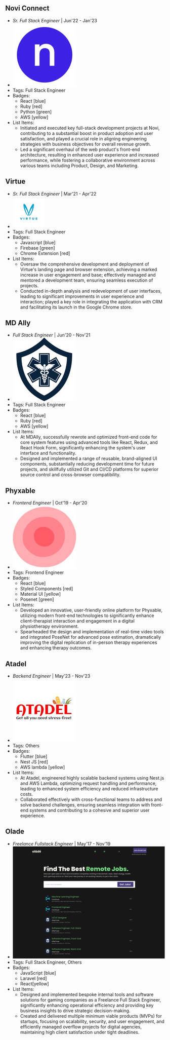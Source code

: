 ## Novi Connect
- *Sr. Full Stack Engineer* | Jun'22 - Jan'23
- ![logo512](../assets/noviconnect_logo.jpeg)
- Tags: Full Stack Engineer
- Badges:
  - React [blue] 
  - Ruby [red]
  - Python [green]
  - AWS [yellow]
- List Items:
  - Initiated and executed key full-stack development projects at Novi, contributing to a substantial boost in product adoption and user satisfaction, and played a crucial role in aligning engineering strategies with business objectives for overall revenue growth.
  - Led a significant overhaul of the web product's front-end architecture, resulting in enhanced user experience and increased performance, while fostering a collaborative environment across various teams including Product, Design, and Marketing.

## Virtue
- *Sr. Full Stack Engineer* | Mar'21 - Apr'22
- ![logo512](../assets/virtue_change_logo.jpeg)
- Tags: Full Stack Engineer
- Badges:
  - Javascript [blue]
  - Firebase [green] 
  - Chrome Extension [red]
- List Items:
  - Oversaw the comprehensive development and deployment of Virtue's landing page and browser extension, achieving a marked increase in user engagement and base; effectively managed and mentored a development team, ensuring seamless execution of projects.
  - Conducted in-depth analysis and redevelopment of user interfaces, leading to significant improvements in user experience and interaction; played a key role in integrating the application with CRM and facilitating its launch in the Google Chrome store.

## MD Ally
- *Full Stack Engineer* | Jun'20 - Nov'21
- ![logo512](../assets/mdally_logo.jpeg)
- Tags: Full Stack Engineer
- Badges:
  - React [blue] 
  - Ruby [red]
  - AWS [yellow]
- List Items:
  - At MDAlly, successfully rewrote and optimized front-end code for core system features using advanced tools like React, Redux, and React Hook Form, significantly enhancing the system's user interface and functionality.
  - Designed and implemented a range of reusable, brand-aligned UI components, substantially reducing development time for future projects, and skillfully utilized Git and CI/CD platforms for superior source control and cross-browser compatibility.

## Phyxable
- *Frontend Engineer* | Oct'19 - Apr'20
- ![logo512](../assets/phyxable_logo.jpeg)
- Tags: Frontend Engineer
- Badges:
  - React [blue] 
  - Styled Components [red]
  - Material UI [yellow]
  - Posenet [green]
- List Items:
  - Developed an innovative, user-friendly online platform for Phyxable, utilizing modern front-end technologies to significantly enhance client-therapist interaction and engagement in a digital physiotherapy environment.
  - Spearheaded the design and implementation of real-time video tools and integrated PoseNet for advanced pose estimation, dramatically improving the digital replication of in-person therapy experiences and enhancing therapy outcomes.

## Atadel
- *Backend Engineer* | May'23 - Nov'23
- ![logo512](../assets/atadel.jpeg)
- Tags: Others
- Badges:
  - Flutter [blue] 
  - Nest JS [red]
  - AWS lambda [yellow]
- List Items:
  - At Atadel, engineered highly scalable backend systems using Nest.js and AWS Lambda, optimizing request handling and performance, leading to enhanced system efficiency and reduced infrastructure costs.
  - Collaborated effectively with cross-functional teams to address and solve backend challenges, ensuring seamless integration with front-end systems and contributing to a cohesive and superior user experience.


## Olade
- *Freelance Fullstack Engineer* | May'17 - Nov'19
- ![logo512](../assets/olade.png)
- Tags: Full Stack Engineer, Others
- Badges:
  - JavaScript [blue] 
  - Laravel [red]
  - React[yellow]
- List Items:
  - Designed and implemented bespoke internal tools and software solutions for gaming companies as a Freelance Full Stack Engineer, significantly enhancing operational efficiency and providing key business insights to drive strategic decision-making.
  - Created and delivered multiple minimum viable products (MVPs) for startups, focusing on scalability, security, and user engagement, and efficiently managed overflow projects for digital agencies, maintaining high client satisfaction under tight deadlines.
